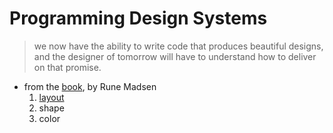 # Programming Design Systems

> we now have the ability to write code that produces beautiful designs, and the designer of tomorrow will have to understand how to deliver on that promise.

-   from the [book](https://programmingdesignsystems.com/introduction/), by Rune Madsen
    1.  [layout](03_layout/README.md)
    2.  shape
    3.  color
